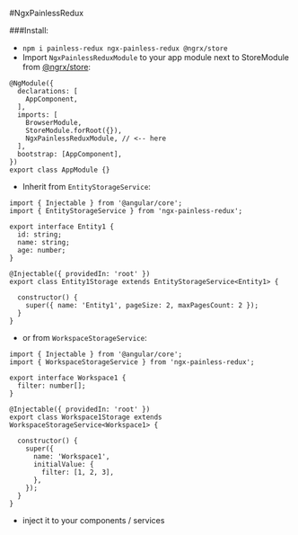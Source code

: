 #NgxPainlessRedux

###Install: 
- `npm i painless-redux ngx-painless-redux @ngrx/store`
- Import `NgxPainlessReduxModule` to your app module next to StoreModule from [@ngrx/store](https://www.npmjs.com/package/@ngrx/store):

```
@NgModule({
  declarations: [
    AppComponent,
  ],
  imports: [
    BrowserModule,
    StoreModule.forRoot({}),
    NgxPainlessReduxModule, // <-- here
  ],
  bootstrap: [AppComponent],
})
export class AppModule {}
```


- Inherit from `EntityStorageService`:

```
import { Injectable } from '@angular/core';
import { EntityStorageService } from 'ngx-painless-redux';

export interface Entity1 {
  id: string;
  name: string;
  age: number;
}

@Injectable({ providedIn: 'root' })
export class Entity1Storage extends EntityStorageService<Entity1> {

  constructor() {
    super({ name: 'Entity1', pageSize: 2, maxPagesCount: 2 });
  }
}
```

- or from `WorkspaceStorageService`:

```
import { Injectable } from '@angular/core';
import { WorkspaceStorageService } from 'ngx-painless-redux';

export interface Workspace1 {
  filter: number[];
}

@Injectable({ providedIn: 'root' })
export class Workspace1Storage extends WorkspaceStorageService<Workspace1> {

  constructor() {
    super({
      name: 'Workspace1', 
      initialValue: {
        filter: [1, 2, 3],
      },
    });
  }
}
```
- inject it to your components / services
